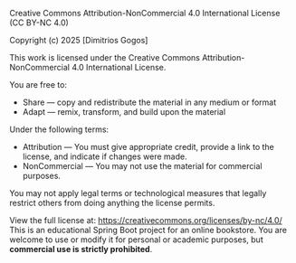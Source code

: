 Creative Commons Attribution-NonCommercial 4.0 International License (CC BY-NC 4.0)

Copyright (c) 2025 [Dimitrios Gogos]

This work is licensed under the Creative Commons Attribution-NonCommercial 4.0 International License.

You are free to:
- Share — copy and redistribute the material in any medium or format
- Adapt — remix, transform, and build upon the material

Under the following terms:
- Attribution — You must give appropriate credit, provide a link to the license, and indicate if changes were made.
- NonCommercial — You may not use the material for commercial purposes.

You may not apply legal terms or technological measures that legally restrict others from doing anything the license permits.

View the full license at: https://creativecommons.org/licenses/by-nc/4.0/
This is an educational Spring Boot project for an online bookstore.
You are welcome to use or modify it for personal or academic purposes, but **commercial use is strictly prohibited**.
